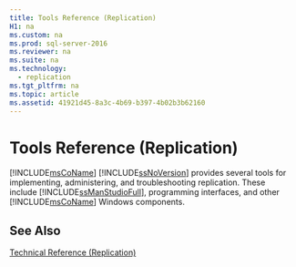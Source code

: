 ```yaml
---
title: Tools Reference (Replication)
H1: na
ms.custom: na
ms.prod: sql-server-2016
ms.reviewer: na
ms.suite: na
ms.technology: 
  - replication
ms.tgt_pltfrm: na
ms.topic: article
ms.assetid: 41921d45-8a3c-4b69-b397-4b02b3b62160
---
```

# Tools Reference (Replication)
  [!INCLUDE[msCoName](../../Token/Other/msCoName_md.md)] [!INCLUDE[ssNoVersion](../../Token/Other/ssNoVersion_md.md)] provides several tools for implementing, administering, and troubleshooting replication. These include [!INCLUDE[ssManStudioFull](../../Token/Other/ssManStudioFull_md.md)], programming interfaces, and other [!INCLUDE[msCoName](../../Token/Other/msCoName_md.md)] Windows components.  
  
## See Also  
 [Technical Reference &#40;Replication&#41;](../../Topics/TopicNameNotContainA/Technical-Reference--Replication-.md)  
  
  